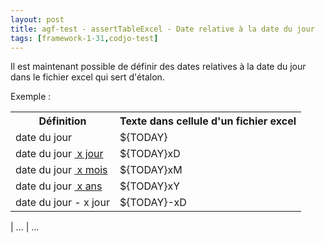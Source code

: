 ```yaml
---
layout: post
title: agf-test - assertTableExcel - Date relative à la date du jour
tags: [framework-1-31,codjo-test]
---
```

Il est maintenant possible de définir des dates relatives à la date du jour dans le fichier excel qui sert d'étalon.

Exemple :

<table>
<tr>
<th>Définition</th><th>Texte&nbsp;dans cellule d'un fichier&nbsp;excel</th></tr>
<tr>
<td> date du jour </td>
<td> ${TODAY} </td>
</tr>
<tr>
<td> date du jour <u>&nbsp;x jour </td>
<td> ${TODAY}</u>xD </td>
</tr>
<tr>
<td> date du jour <u>&nbsp;x mois </td>
<td> ${TODAY}</u>xM </td>
</tr>
<tr>
<td> date du jour <u>&nbsp;x ans </td>
<td> ${TODAY}</u>xY </td>
</tr>
<tr>
<td> date du jour&nbsp;-&nbsp;x jour </td>
<td> ${TODAY}-xD </td>
</tr>
</table>
| ... | ... 